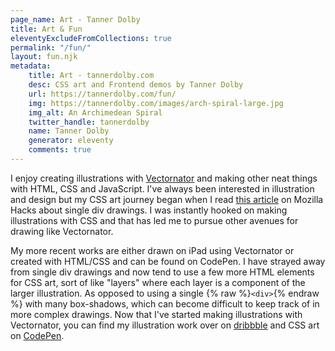 ```yaml
---
page_name: Art - Tanner Dolby 
title: Art & Fun
eleventyExcludeFromCollections: true
permalink: "/fun/"
layout: fun.njk
metadata:
    title: Art - tannerdolby.com
    desc: CSS art and Frontend demos by Tanner Dolby
    url: https://tannerdolby.com/fun/
    img: https://tannerdolby.com/images/arch-spiral-large.jpg
    img_alt: An Archimedean Spiral
    twitter_handle: tannerdolby
    name: Tanner Dolby
    generator: eleventy
    comments: true
---
```


I enjoy creating illustrations with [Vectornator](https://www.vectornator.io/) and making other neat things with HTML, CSS and JavaScript. I've always been interested in illustration and design but my CSS art journey began when I read [this article](https://hacks.mozilla.org/2014/09/single-div-drawings-with-css/) on Mozilla Hacks about single div drawings. I was instantly hooked on making illustrations with CSS and that has led me to pursue other avenues for drawing like Vectornator.

My more recent works are either drawn on iPad using Vectornator or created with HTML/CSS and can be found on CodePen. I have strayed away from single div drawings and now tend to use a few more HTML elements for CSS art, sort of like "layers" where each layer is a component of the larger illustration. As opposed to using a single {% raw %}`<div>`{% endraw %} with many box-shadows, which can become difficult to keep track of in more complex drawings. Now that I've started making illustrations with Vectornator, you can find my illustration work over on [dribbble](https://dribbble.com/tannerdolby) and CSS art on [CodePen](https://codepen.io/tannerdolby).